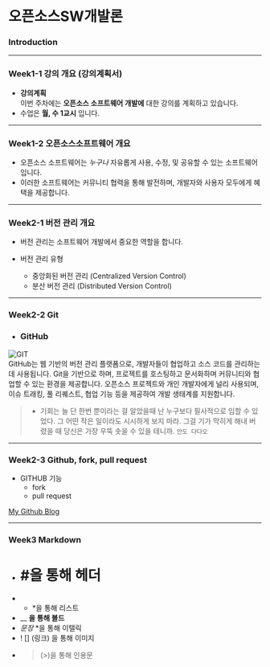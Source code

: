 # **오픈소스SW개발론**

### Introduction

-------------
### Week1-1 강의 개요 (강의계획서)
* __강의계획__  
이번 주차에는 __오픈소스 소프트웨어 개발에__ 대한 강의를 계획하고 있습니다.
* 수업은 __월, 수 1교시__ 입니다.
-------------
### Week1-2 오픈소스소프트웨어 개요
* 오픈소스 소프트웨어는 *누구나* 자유롭게 사용, 수정, 및 공유할 수 있는 소프트웨어입니다. 
* 이러한 소프트웨어는 커뮤니티 협력을 통해 발전하며, 개발자와 사용자 모두에게 혜택을 제공합니다.

-------------
### Week2-1 버전 관리 개요
* 버전 관리는 소프트웨어 개발에서 중요한 역할을 합니다. 

* 버전 관리 유형
  * 중앙화된 버전 관리 (Centralized Version Control)
  * 분산 버전 관리 (Distributed Version Control)

-------------
### Week2-2 Git
* ### GitHub
![GIT](image.png)  
GitHub는 웹 기반의 버전 관리 플랫폼으로, 개발자들이 협업하고 소스 코드를 관리하는데 사용됩니다. Git을 기반으로 하며, 프로젝트를 호스팅하고 문서화하며 커뮤니티와 협업할 수 있는 환경을 제공합니다. 오픈소스 프로젝트와 개인 개발자에게 널리 사용되며, 이슈 트래킹, 풀 리퀘스트, 협업 기능 등을 제공하여 개발 생태계를 지원합니다.

> - 기회는 늘 단 한번 뿐이라는 걸 알았을때 난 누구보다 필사적으로 임할 수 있었다. 그 어떤 작은 일이라도 시시하게 보지 마라. 그걸 기가 막히게 해내 버렸을 때 당신은 가장 우뚝 솟을 수 있을 테니까. `안도 다다오`


-------------
### Week2-3 Github, fork, pull request
* GITHUB 기능
  * fork
  * pull request

[My Github Blog](https://github.com/alpakalee)

-------------
### Week3     Markdown
* # #을 통해 헤더
* * *을 통해 리스트
* __ __을 통해 볼드__
* *문장* *을 통해 이탤릭
* ! [] (링크) 을 통해 이미지
* > (>)을 통해 인용문

